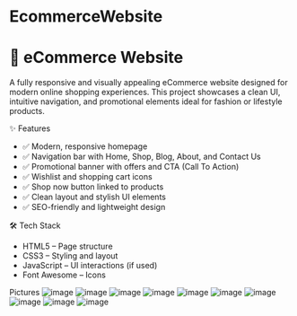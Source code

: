 # EcommerceWebsite
# 🛒 eCommerce Website

A fully responsive and visually appealing eCommerce website designed for modern online shopping experiences. This project showcases a clean UI, intuitive navigation, and promotional elements ideal for fashion or lifestyle products.

✨ Features

- ✅ Modern, responsive homepage
- ✅ Navigation bar with Home, Shop, Blog, About, and Contact Us
- ✅ Promotional banner with offers and CTA (Call To Action)
- ✅ Wishlist and shopping cart icons
- ✅ Shop now button linked to products
- ✅ Clean layout and stylish UI elements
- ✅ SEO-friendly and lightweight design

🛠 Tech Stack

- HTML5 – Page structure
- CSS3 – Styling and layout
- JavaScript – UI interactions (if used)
- Font Awesome – Icons

Pictures
![image](https://github.com/user-attachments/assets/71cef581-3364-4a31-bca1-5ddb8ca9c44d)
![image](https://github.com/user-attachments/assets/e66eb68f-56ca-41ed-8921-8da42abc1ffe)
![image](https://github.com/user-attachments/assets/39e7119f-6014-43a9-bdcf-e2b97193b541)
![image](https://github.com/user-attachments/assets/ac11f1e3-a4a4-44b3-aafd-14ecabd19b85)
![image](https://github.com/user-attachments/assets/7da5acc0-edcf-41a5-9a39-af3bd6e9dad3)
![image](https://github.com/user-attachments/assets/8d3b4aca-39c4-42fe-ad65-018edc68708c)
![image](https://github.com/user-attachments/assets/f23e708d-3c6e-4977-a6e1-c2c4943decdf)
![image](https://github.com/user-attachments/assets/cb4a3f10-4efd-44de-a777-dc644dd60750)
![image](https://github.com/user-attachments/assets/a07c9e26-f551-4917-a6dd-76ee9890e591)
![image](https://github.com/user-attachments/assets/fea885da-b431-4574-af98-978860cb9b21)









